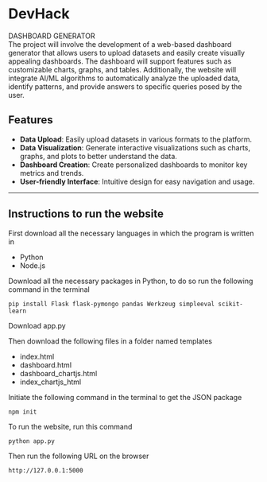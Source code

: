 # DevHack
DASHBOARD GENERATOR  
The project will involve the development of a web-based dashboard generator that allows users to upload datasets and easily create visually appealing dashboards. The dashboard will support features such as customizable charts, graphs, and tables. Additionally, the website will integrate AI/ML algorithms to automatically analyze the uploaded data, identify patterns, and provide answers to specific queries posed by the user.
## Features

- **Data Upload**: Easily upload datasets in various formats to the platform.
- **Data Visualization**: Generate interactive visualizations such as charts, graphs, and plots to better understand the data.
- **Dashboard Creation**: Create personalized dashboards to monitor key metrics and trends.
- **User-friendly Interface**: Intuitive design for easy navigation and usage.

________________________________________________________________________________________________________________________________________________________

## Instructions to run the website 

First download all the necessary languages in which the program is written in 

- Python
- Node.js

Download all the necessary packages in Python, to do so run the following command in the terminal
```
pip install Flask flask-pymongo pandas Werkzeug simpleeval scikit-learn
```
Download app.py 

Then download the following files in a folder named templates

- index.html
- dashboard.html
- dashboard_chartjs.html
- index_chartjs_html


Initiate the following command in the terminal to get the JSON package
```
npm init
```

To run the website, run this command 
```
python app.py
```
Then run the following URL on the browser
```
http://127.0.0.1:5000
```
